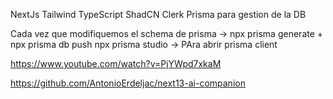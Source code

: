 <!-- Tecnologías -->

NextJs
Tailwind
TypeScript
ShadCN
Clerk
Prisma para gestion de la DB

Cada vez que modifiquemos el schema de prisma -> npx prisma generate + npx prisma db push
npx prisma studio -> PAra abrir prisma client

https://www.youtube.com/watch?v=PjYWpd7xkaM

https://github.com/AntonioErdeljac/next13-ai-companion
